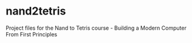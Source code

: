 # nand2tetris
Project files for the Nand to Tetris course - Building a Modern Computer From First Principles
